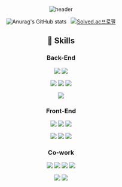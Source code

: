 <div align="center">
  
![header](https://capsule-render.vercel.app/api?type=waving&color=0245A3&height=280&section=header&text=Nayu%20Github!&fontSize=85&fontColor=FDFDFD)

![Anurag's GitHub stats](https://github-readme-stats.vercel.app/api?username=nayu1105&show_icons=true&theme=default) 
&nbsp; [![Solved.ac프로필](http://mazassumnida.wtf/api/v2/generate_badge?boj=nyj3230)](https://solved.ac/nyj3230)

## :stars: Skills

### Back-End 
<img src="https://img.shields.io/badge/Spring-6DB33F?style=flat&logo=Spring&logoColor=white"/>
<img src="https://img.shields.io/badge/Spring Boot-6DB33F?style=flat&logo=Spring Boot&logoColor=white"/>
<p></p>
<img src="https://img.shields.io/badge/MySQL-4479A1?style=flat&logo=MySQL&logoColor=white"/>
<img src="https://img.shields.io/badge/MariaDB-003545?style=flat&logo=MariaDB&logoColor=white"/>
<img src="https://img.shields.io/badge/Redis-DC382D?style=flat&logo=Redis&logoColor=white"/>
<p></p>
<img src="https://img.shields.io/badge/Docker-2496ED?style=flat&logo=Docker&logoColor=white"/>


### Front-End 
<img src="https://img.shields.io/badge/JavaScript-F7DF1E?style=flat&logo=JavaScript&logoColor=white"/>
<img src="https://img.shields.io/badge/Vue-4FC08D?style=flat&logo=Vue.js&logoColor=white"/>
<img src="https://img.shields.io/badge/React-61DAFB?style=flat&logo=React&logoColor=white"/>
<p></p>
<img src="https://img.shields.io/badge/Sass-CC6699?style=flat&logo=Sass&logoColor=white"/>
<img src="https://img.shields.io/badge/MUI-007FFF?style=flat&logo=MUI&logoColor=white"/>
<img src="https://img.shields.io/badge/styledcomponents-DB7093?style=flat&logo=styledcomponents&logoColor=white"/>

### Co-work
<img src="https://img.shields.io/badge/GitHub-181717?style=flat&logo=GitHub&logoColor=white"/>
<img src="https://img.shields.io/badge/GitLab-FC6D26?style=flat&logo=GitLab&logoColor=white"/>
<img src="https://img.shields.io/badge/Jira-0052CC?style=flat&logo=Jira&logoColor=white"/>
<img src="https://img.shields.io/badge/Notion-000000?style=flat&logo=notion&logoColor=white"/>
<p></p>
<img src="https://img.shields.io/badge/IntelliJ IDEA-000000?style=flat&logo=intellijidea&logoColor=white"/>
<img src="https://img.shields.io/badge/Visual Studio Code-007ACC?style=flat&logo=visualstudiocode&logoColor=white"/>
</div>
